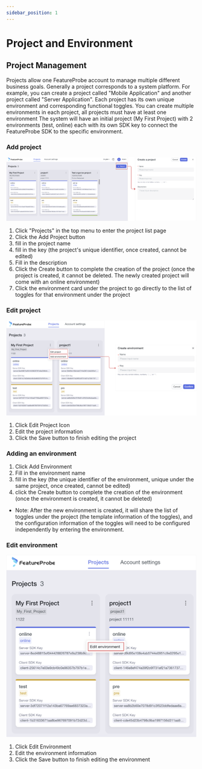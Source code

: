 ```yaml
---
sidebar_position: 1
---
```


# Project and Environment

## Project Management
Projects allow one FeatureProbe account to manage multiple different business goals. Generally a project corresponds to a system platform. For example, you can create a project called "Mobile Application" and another project called "Server Application". Each project has its own unique environment and corresponding functional toggles. You can create multiple environments in each project, all projects must have at least one environment
The system will have an initial project (My First Project) with 2 environments (test, online) each with its own SDK key to connect the FeatureProbe SDK to the specific environment.
### Add project

![create project screenshot](../../pictures/en-create_project.png)

1. Click "Projects" in the top menu to enter the project list page
2. Click the Add Project button
3. fill in the project name
4. fill in the key (the project's unique identifier, once created, cannot be edited)
5. Fill in the description
6. Click the Create button to complete the creation of the project (once the project is created, it cannot be deleted. The newly created project will come with an online environment)
7. Click the environment card under the project to go directly to the list of toggles for that environment under the project

### Edit project

![create environment screenshot](../../pictures/en-create_environment.png)

1. Click Edit Project Icon
2. Edit the project information
3. Click the Save button to finish editing the project

### Adding an environment

1. Click Add Environment
2. Fill in the environment name
3. fill in the key (the unique identifier of the environment, unique under the same project, once created, cannot be edited)
4. click the Create button to complete the creation of the environment (once the environment is created, it cannot be deleted)

- Note: After the new environment is created, it will share the list of toggles under the project (the template information of the toggles), and the configuration information of the toggles will need to be configured independently by entering the environment.

### Edit environment

![edit environment screenshot](../../pictures/en-edit_environment.png)

1. Click Edit Environment
2. Edit the environment information
3. Click the Save button to finish editing the environment
